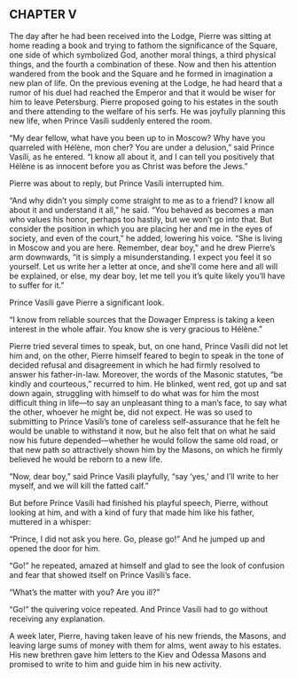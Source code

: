 ## CHAPTER V

The day after he had been received into the Lodge, Pierre was sitting at
home reading a book and trying to fathom the significance of the Square,
one side of which symbolized God, another moral things, a third
physical things, and the fourth a combination of these. Now and then
his attention wandered from the book and the Square and he formed in
imagination a new plan of life. On the previous evening at the Lodge, he
had heard that a rumor of his duel had reached the Emperor and that it
would be wiser for him to leave Petersburg. Pierre proposed going to his
estates in the south and there attending to the welfare of his serfs.
He was joyfully planning this new life, when Prince Vasíli suddenly
entered the room.

“My dear fellow, what have you been up to in Moscow? Why have you
quarreled with Hélène, mon cher? You are under a delusion,” said
Prince Vasíli, as he entered. “I know all about it, and I can tell
you positively that Hélène is as innocent before you as Christ was
before the Jews.”

Pierre was about to reply, but Prince Vasíli interrupted him.

“And why didn’t you simply come straight to me as to a friend? I
know all about it and understand it all,” he said. “You behaved as
becomes a man who values his honor, perhaps too hastily, but we won’t
go into that. But consider the position in which you are placing her and
me in the eyes of society, and even of the court,” he added, lowering
his voice. “She is living in Moscow and you are here. Remember,
dear boy,” and he drew Pierre’s arm downwards, “it is simply a
misunderstanding. I expect you feel it so yourself. Let us write her
a letter at once, and she’ll come here and all will be explained, or
else, my dear boy, let me tell you it’s quite likely you’ll have to
suffer for it.”

Prince Vasíli gave Pierre a significant look.

“I know from reliable sources that the Dowager Empress is taking a
keen interest in the whole affair. You know she is very gracious to
Hélène.”

Pierre tried several times to speak, but, on one hand, Prince Vasíli
did not let him and, on the other, Pierre himself feared to begin to
speak in the tone of decided refusal and disagreement in which he had
firmly resolved to answer his father-in-law. Moreover, the words of the
Masonic statutes, “be kindly and courteous,” recurred to him. He
blinked, went red, got up and sat down again, struggling with himself
to do what was for him the most difficult thing in life—to say an
unpleasant thing to a man’s face, to say what the other, whoever
he might be, did not expect. He was so used to submitting to Prince
Vasíli’s tone of careless self-assurance that he felt he would be
unable to withstand it now, but he also felt that on what he said now
his future depended—whether he would follow the same old road, or that
new path so attractively shown him by the Masons, on which he firmly
believed he would be reborn to a new life.

“Now, dear boy,” said Prince Vasíli playfully, “say ‘yes,’
and I’ll write to her myself, and we will kill the fatted calf.”

But before Prince Vasíli had finished his playful speech, Pierre,
without looking at him, and with a kind of fury that made him like his
father, muttered in a whisper:

“Prince, I did not ask you here. Go, please go!” And he jumped up
and opened the door for him.

“Go!” he repeated, amazed at himself and glad to see the look of
confusion and fear that showed itself on Prince Vasíli’s face.

“What’s the matter with you? Are you ill?”

“Go!” the quivering voice repeated. And Prince Vasíli had to go
without receiving any explanation.

A week later, Pierre, having taken leave of his new friends, the Masons,
and leaving large sums of money with them for alms, went away to his
estates. His new brethren gave him letters to the Kiev and Odessa Masons
and promised to write to him and guide him in his new activity.





